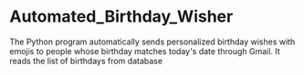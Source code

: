 # Automated_Birthday_Wisher
The Python program automatically sends personalized birthday wishes with emojis to people whose birthday matches today's date through Gmail.  It reads the list of birthdays from database 
